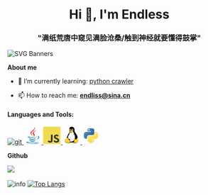 <h1 align="center">Hi 👋, I'm Endless</h1>

<h3 align="center">"满纸荒唐中窥见满脸沧桑/触到神经就要懂得鼓掌"</h3>

![SVG Banners](https://svg-banners.vercel.app/api?type=origin&text1=Welcom💖&text2=%20Open%20Source&width=1050&height=300)

**About me**

- 🌱 I’m currently learning: [python crawler](https://github.com/epover/python_crawler)

- 📫 How to reach me: **endliss@sina.cn**

<h4 align="left">Languages and Tools:</h4>
<p align="left"> <a href="https://git-scm.com/" target="_blank"> <img src="https://www.vectorlogo.zone/logos/git-scm/git-scm-icon.svg" alt="git" width="40" height="40"/> </a> <a href="https://www.java.com" target="_blank"> <img src="https://raw.githubusercontent.com/devicons/devicon/master/icons/java/java-original.svg" alt="java" width="40" height="40"/> </a> <a href="https://developer.mozilla.org/en-US/docs/Web/JavaScript" target="_blank"> <img src="https://raw.githubusercontent.com/devicons/devicon/master/icons/javascript/javascript-original.svg" alt="javascript" width="40" height="40"/> </a> <a href="https://www.linux.org/" target="_blank"> <img src="https://raw.githubusercontent.com/devicons/devicon/master/icons/linux/linux-original.svg" alt="linux" width="40" height="40"/> </a> <a href="https://www.python.org" target="_blank"> <img src="https://raw.githubusercontent.com/devicons/devicon/master/icons/python/python-original.svg" alt="python" width="40" height="40"/> </a> </p>

**Github**

<img src = "https://github-profile-summary-cards.vercel.app/api/cards/profile-details?username=epover&theme=monokai">

![info](https://github-readme-stats.vercel.app/api?username=epover&show_icons=true&count_private=true&hide=prs&theme=monokai) 
[![Top Langs](https://github-readme-stats.vercel.app/api/top-langs/?username=epover&theme=monokai&layout=compact)](https://github.com/epover)

<!--
![](https://activity-graph.herokuapp.com/graph?username=epover&theme=dracula)

**epover/epover** is a ✨ _special_ ✨ repository because its `README.md` (this file) appears on your GitHub profile.

Here are some ideas to get you started:

- 🔭 I’m currently working on ...
- 🌱 I’m currently learning ...
- 👯 I’m looking to collaborate on ...
- 🤔 I’m looking for help with ...
- 💬 Ask me about ...
- 📫 How to reach me: ...
- 😄 Pronouns: ...
- ⚡ Fun fact: ...
-->

